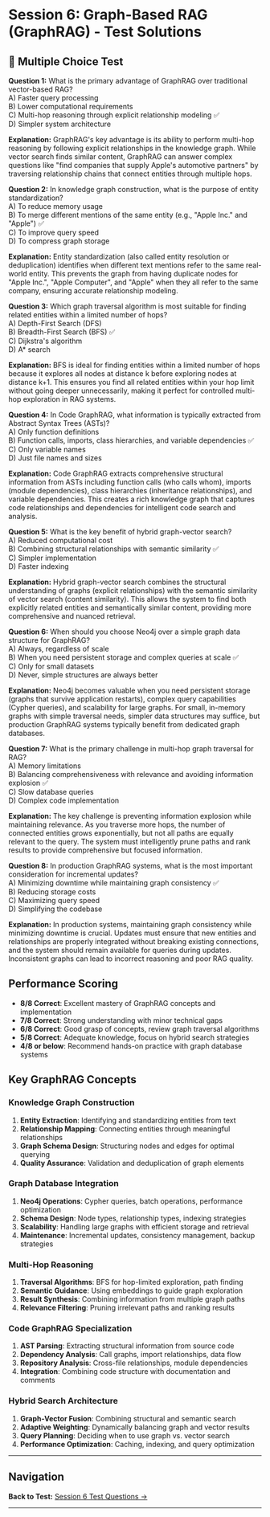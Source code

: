 # Session 6: Graph-Based RAG (GraphRAG) - Test Solutions

## 📝 Multiple Choice Test

**Question 1:** What is the primary advantage of GraphRAG over traditional vector-based RAG?  
A) Faster query processing  
B) Lower computational requirements  
C) Multi-hop reasoning through explicit relationship modeling ✅  
D) Simpler system architecture  

**Explanation:** GraphRAG's key advantage is its ability to perform multi-hop reasoning by following explicit relationships in the knowledge graph. While vector search finds similar content, GraphRAG can answer complex questions like "find companies that supply Apple's automotive partners" by traversing relationship chains that connect entities through multiple hops.

**Question 2:** In knowledge graph construction, what is the purpose of entity standardization?  
A) To reduce memory usage  
B) To merge different mentions of the same entity (e.g., "Apple Inc." and "Apple") ✅  
C) To improve query speed  
D) To compress graph storage  

**Explanation:** Entity standardization (also called entity resolution or deduplication) identifies when different text mentions refer to the same real-world entity. This prevents the graph from having duplicate nodes for "Apple Inc.", "Apple Computer", and "Apple" when they all refer to the same company, ensuring accurate relationship modeling.

**Question 3:** Which graph traversal algorithm is most suitable for finding related entities within a limited number of hops?  
A) Depth-First Search (DFS)  
B) Breadth-First Search (BFS) ✅  
C) Dijkstra's algorithm  
D) A* search  

**Explanation:** BFS is ideal for finding entities within a limited number of hops because it explores all nodes at distance k before exploring nodes at distance k+1. This ensures you find all related entities within your hop limit without going deeper unnecessarily, making it perfect for controlled multi-hop exploration in RAG systems.

**Question 4:** In Code GraphRAG, what information is typically extracted from Abstract Syntax Trees (ASTs)?  
A) Only function definitions  
B) Function calls, imports, class hierarchies, and variable dependencies ✅  
C) Only variable names  
D) Just file names and sizes  

**Explanation:** Code GraphRAG extracts comprehensive structural information from ASTs including function calls (who calls whom), imports (module dependencies), class hierarchies (inheritance relationships), and variable dependencies. This creates a rich knowledge graph that captures code relationships and dependencies for intelligent code search and analysis.

**Question 5:** What is the key benefit of hybrid graph-vector search?  
A) Reduced computational cost  
B) Combining structural relationships with semantic similarity ✅  
C) Simpler implementation  
D) Faster indexing  

**Explanation:** Hybrid graph-vector search combines the structural understanding of graphs (explicit relationships) with the semantic similarity of vector search (content similarity). This allows the system to find both explicitly related entities and semantically similar content, providing more comprehensive and nuanced retrieval.

**Question 6:** When should you choose Neo4j over a simple graph data structure for GraphRAG?  
A) Always, regardless of scale  
B) When you need persistent storage and complex queries at scale ✅  
C) Only for small datasets  
D) Never, simple structures are always better  

**Explanation:** Neo4j becomes valuable when you need persistent storage (graphs that survive application restarts), complex query capabilities (Cypher queries), and scalability for large graphs. For small, in-memory graphs with simple traversal needs, simpler data structures may suffice, but production GraphRAG systems typically benefit from dedicated graph databases.

**Question 7:** What is the primary challenge in multi-hop graph traversal for RAG?  
A) Memory limitations  
B) Balancing comprehensiveness with relevance and avoiding information explosion ✅  
C) Slow database queries  
D) Complex code implementation  

**Explanation:** The key challenge is preventing information explosion while maintaining relevance. As you traverse more hops, the number of connected entities grows exponentially, but not all paths are equally relevant to the query. The system must intelligently prune paths and rank results to provide comprehensive but focused information.

**Question 8:** In production GraphRAG systems, what is the most important consideration for incremental updates?  
A) Minimizing downtime while maintaining graph consistency ✅  
B) Reducing storage costs  
C) Maximizing query speed  
D) Simplifying the codebase  

**Explanation:** In production systems, maintaining graph consistency while minimizing downtime is crucial. Updates must ensure that new entities and relationships are properly integrated without breaking existing connections, and the system should remain available for queries during updates. Inconsistent graphs can lead to incorrect reasoning and poor RAG quality.

## Performance Scoring

- **8/8 Correct**: Excellent mastery of GraphRAG concepts and implementation  
- **7/8 Correct**: Strong understanding with minor technical gaps  
- **6/8 Correct**: Good grasp of concepts, review graph traversal algorithms  
- **5/8 Correct**: Adequate knowledge, focus on hybrid search strategies  
- **4/8 or below**: Recommend hands-on practice with graph database systems  

## Key GraphRAG Concepts

### Knowledge Graph Construction

1. **Entity Extraction**: Identifying and standardizing entities from text  
2. **Relationship Mapping**: Connecting entities through meaningful relationships  
3. **Graph Schema Design**: Structuring nodes and edges for optimal querying  
4. **Quality Assurance**: Validation and deduplication of graph elements  

### Graph Database Integration

1. **Neo4j Operations**: Cypher queries, batch operations, performance optimization  
2. **Schema Design**: Node types, relationship types, indexing strategies  
3. **Scalability**: Handling large graphs with efficient storage and retrieval  
4. **Maintenance**: Incremental updates, consistency management, backup strategies  

### Multi-Hop Reasoning

1. **Traversal Algorithms**: BFS for hop-limited exploration, path finding  
2. **Semantic Guidance**: Using embeddings to guide graph exploration  
3. **Result Synthesis**: Combining information from multiple graph paths  
4. **Relevance Filtering**: Pruning irrelevant paths and ranking results  

### Code GraphRAG Specialization

1. **AST Parsing**: Extracting structural information from source code  
2. **Dependency Analysis**: Call graphs, import relationships, data flow  
3. **Repository Analysis**: Cross-file relationships, module dependencies  
4. **Integration**: Combining code structure with documentation and comments  

### Hybrid Search Architecture

1. **Graph-Vector Fusion**: Combining structural and semantic search  
2. **Adaptive Weighting**: Dynamically balancing graph and vector results  
3. **Query Planning**: Deciding when to use graph vs. vector search  
4. **Performance Optimization**: Caching, indexing, and query optimization
---

## Navigation

**Back to Test:** [Session 6 Test Questions →](Session6_*.md#multiple-choice-test)

---
